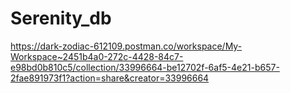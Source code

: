 # Serenity_db
https://dark-zodiac-612109.postman.co/workspace/My-Workspace~2451b4a0-272c-4428-84c7-e98bd0b810c5/collection/33996664-be12702f-6af5-4e21-b657-2fae891973f1?action=share&creator=33996664